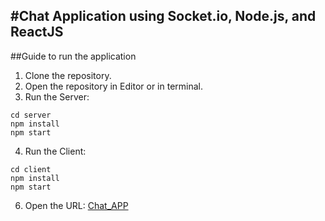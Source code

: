 #Chat Application using Socket.io, Node.js, and ReactJS
---
##Guide to run the application
1. Clone the repository.
2. Open the repository in Editor or in terminal.
3. Run the Server:
```
cd server
npm install
npm start
```
4. Run the Client:
```
cd client
npm install
npm start
```
6. Open the URL: [Chat_APP](http://localhost:3000)
